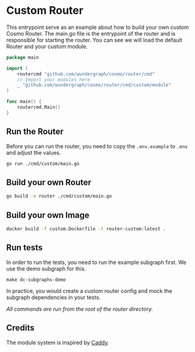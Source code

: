 # Custom Router

This entrypoint serve as an example about how to build your own custom Cosmo Router.
The main.go file is the entrypoint of the router and is responsible for starting the router.
You can see we will load the default Router and your custom module.

```go
package main

import (
	routercmd "github.com/wundergraph/cosmo/router/cmd"
	// Import your modules here
	_ "github.com/wundergraph/cosmo/router/cmd/custom/module"
)

func main() {
	routercmd.Main()
}
```

## Run the Router

Before you can run the router, you need to copy the `.env.example` to `.env` and adjust the values.

```bash
go run ./cmd/custom/main.go
```

## Build your own Router

```bash
go build -o router ./cmd/custom/main.go
```

## Build your own Image

```bash
docker build -f custom.Dockerfile -t router-custom:latest .
```

## Run tests

In order to run the tests, you need to run the example subgraph first. We use the demo subgraph for this.

```
make dc-subgraphs-demo
```

In practice, you would create a custom router config and mock the subgraph dependencies in your tests.

_All commands are run from the root of the router directory._

## Credits

The module system is inspired by [Caddy](https://github.com/caddyserver/caddy).